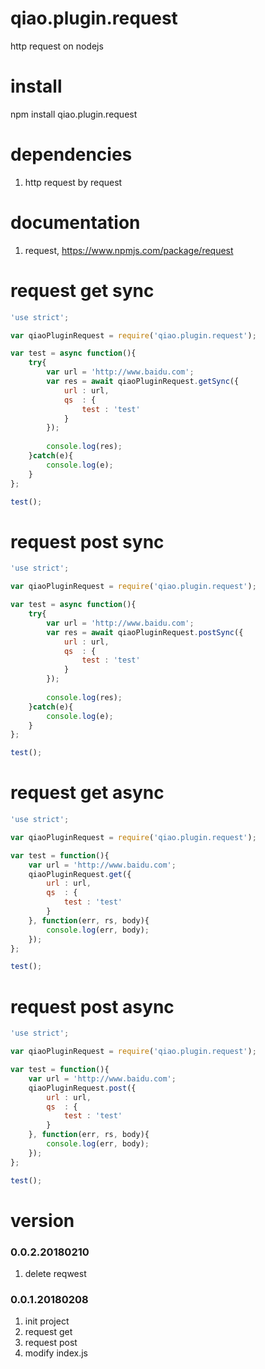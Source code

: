 # qiao.plugin.request
http request on nodejs

# install
npm install qiao.plugin.request

# dependencies
1. http request by request

# documentation
1. request, https://www.npmjs.com/package/request

# request get sync
```javascript
'use strict';

var qiaoPluginRequest = require('qiao.plugin.request');

var test = async function(){
	try{
		var url = 'http://www.baidu.com';
		var res = await qiaoPluginRequest.getSync({
			url	: url,
			qs	: {
				test : 'test'
			}
		});
		
		console.log(res);
	}catch(e){
		console.log(e);
	}
};

test();
```

# request post sync
```javascript
'use strict';

var qiaoPluginRequest = require('qiao.plugin.request');

var test = async function(){
	try{
		var url = 'http://www.baidu.com';
		var res = await qiaoPluginRequest.postSync({
			url	: url,
			qs	: {
				test : 'test'
			}
		});
		
		console.log(res);
	}catch(e){
		console.log(e);
	}
};

test();
```

# request get async
```javascript
'use strict';

var qiaoPluginRequest = require('qiao.plugin.request');

var test = function(){
	var url = 'http://www.baidu.com';
	qiaoPluginRequest.get({
		url	: url,
		qs	: {
			test : 'test'
		}
	}, function(err, rs, body){
		console.log(err, body);
	});
};

test();
```

# request post async
```javascript
'use strict';

var qiaoPluginRequest = require('qiao.plugin.request');

var test = function(){
	var url = 'http://www.baidu.com';
	qiaoPluginRequest.post({
		url	: url,
		qs	: {
			test : 'test'
		}
	}, function(err, rs, body){
		console.log(err, body);
	});
};

test();
```

# version
### 0.0.2.20180210
1. delete reqwest

### 0.0.1.20180208
1. init project
2. request get
3. request post
4. modify index.js